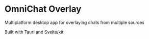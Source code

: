 # OmniChat Overlay

Multiplatform desktop app for overlaying chats from multiple sources

Built with Tauri and Svelte/kit